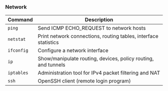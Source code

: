 ### Network
| Command | Description |
| ------- | ----------- |
| `ping` | Send ICMP ECHO_REQUEST to network hosts |
| `netstat` | Print network connections, routing tables, interface statistics |
| `ifconfig` | Configure a network interface |
| `ip` | Show/manipulate routing, devices, policy routing, and tunnels |
| `iptables` | Administration tool for IPv4 packet filtering and NAT |
| `ssh` | OpenSSH client (remote login program) |
